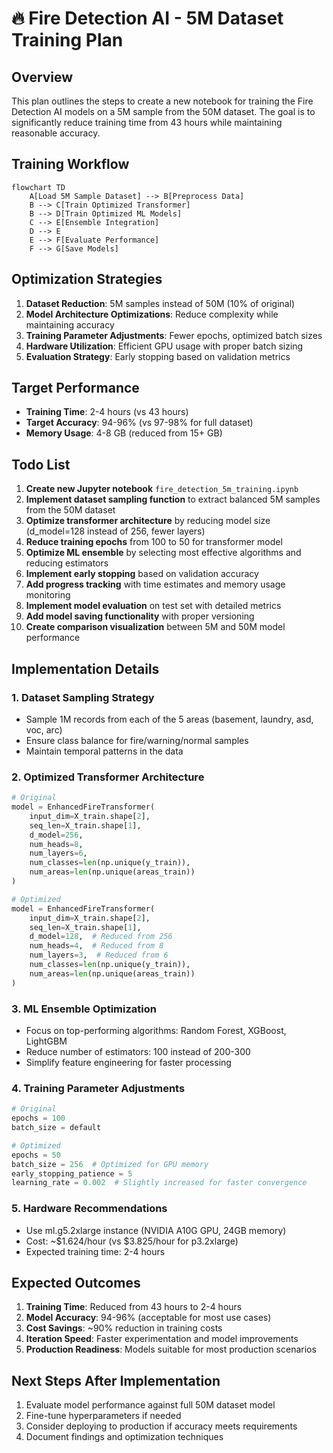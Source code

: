 # 🔥 Fire Detection AI - 5M Dataset Training Plan

## Overview

This plan outlines the steps to create a new notebook for training the Fire Detection AI models on a 5M sample from the 50M dataset. The goal is to significantly reduce training time from 43 hours while maintaining reasonable accuracy.

## Training Workflow

```mermaid
flowchart TD
    A[Load 5M Sample Dataset] --> B[Preprocess Data]
    B --> C[Train Optimized Transformer]
    B --> D[Train Optimized ML Models]
    C --> E[Ensemble Integration]
    D --> E
    E --> F[Evaluate Performance]
    F --> G[Save Models]
```

## Optimization Strategies

1. **Dataset Reduction**: 5M samples instead of 50M (10% of original)
2. **Model Architecture Optimizations**: Reduce complexity while maintaining accuracy
3. **Training Parameter Adjustments**: Fewer epochs, optimized batch sizes
4. **Hardware Utilization**: Efficient GPU usage with proper batch sizing
5. **Evaluation Strategy**: Early stopping based on validation metrics

## Target Performance

- **Training Time**: 2-4 hours (vs 43 hours)
- **Target Accuracy**: 94-96% (vs 97-98% for full dataset)
- **Memory Usage**: 4-8 GB (reduced from 15+ GB)

## Todo List

1. **Create new Jupyter notebook** `fire_detection_5m_training.ipynb`
2. **Implement dataset sampling function** to extract balanced 5M samples from the 50M dataset
3. **Optimize transformer architecture** by reducing model size (d_model=128 instead of 256, fewer layers)
4. **Reduce training epochs** from 100 to 50 for transformer model
5. **Optimize ML ensemble** by selecting most effective algorithms and reducing estimators
6. **Implement early stopping** based on validation accuracy
7. **Add progress tracking** with time estimates and memory usage monitoring
8. **Implement model evaluation** on test set with detailed metrics
9. **Add model saving functionality** with proper versioning
10. **Create comparison visualization** between 5M and 50M model performance

## Implementation Details

### 1. Dataset Sampling Strategy

- Sample 1M records from each of the 5 areas (basement, laundry, asd, voc, arc)
- Ensure class balance for fire/warning/normal samples
- Maintain temporal patterns in the data

### 2. Optimized Transformer Architecture

```python
# Original
model = EnhancedFireTransformer(
    input_dim=X_train.shape[2],
    seq_len=X_train.shape[1],
    d_model=256,
    num_heads=8,
    num_layers=6,
    num_classes=len(np.unique(y_train)),
    num_areas=len(np.unique(areas_train))
)

# Optimized
model = EnhancedFireTransformer(
    input_dim=X_train.shape[2],
    seq_len=X_train.shape[1],
    d_model=128,  # Reduced from 256
    num_heads=4,  # Reduced from 8
    num_layers=3,  # Reduced from 6
    num_classes=len(np.unique(y_train)),
    num_areas=len(np.unique(areas_train))
)
```

### 3. ML Ensemble Optimization

- Focus on top-performing algorithms: Random Forest, XGBoost, LightGBM
- Reduce number of estimators: 100 instead of 200-300
- Simplify feature engineering for faster processing

### 4. Training Parameter Adjustments

```python
# Original
epochs = 100
batch_size = default

# Optimized
epochs = 50
batch_size = 256  # Optimized for GPU memory
early_stopping_patience = 5
learning_rate = 0.002  # Slightly increased for faster convergence
```

### 5. Hardware Recommendations

- Use ml.g5.2xlarge instance (NVIDIA A10G GPU, 24GB memory)
- Cost: ~$1.624/hour (vs $3.825/hour for p3.2xlarge)
- Expected training time: 2-4 hours

## Expected Outcomes

1. **Training Time**: Reduced from 43 hours to 2-4 hours
2. **Model Accuracy**: 94-96% (acceptable for most use cases)
3. **Cost Savings**: ~90% reduction in training costs
4. **Iteration Speed**: Faster experimentation and model improvements
5. **Production Readiness**: Models suitable for most production scenarios

## Next Steps After Implementation

1. Evaluate model performance against full 50M dataset model
2. Fine-tune hyperparameters if needed
3. Consider deploying to production if accuracy meets requirements
4. Document findings and optimization techniques